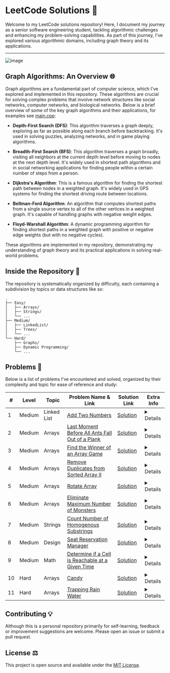 # LeetCode Solutions 🚀

Welcome to my LeetCode solutions repository! Here, I document my journey as a senior software engineering student, tackling algorithmic challenges and enhancing my problem-solving capabilities. As part of this journey, I've explored various algorithmic domains, including graph theory and its applications.

---

![image](https://github.com/Dor-sketch/LeetCode-Solutions/assets/138825033/3215ba9c-d85f-4083-9763-c0e87b479f54)

## Graph Algorithms: An Overview 🌐

Graph algorithms are a fundamental part of computer science, which I've explored and implemented in this repository. These algorithms are crucial for solving complex problems that involve network structures like social networks, computer networks, and biological networks. Below is a brief overview of some of the key graph algorithms and their applications, for examples see [main.cpp](Algorithms/main.cpp):

- **Depth-First Search (DFS)**: This algorithm traverses a graph deeply, exploring as far as possible along each branch before backtracking. It's used in solving puzzles, analyzing networks, and in game playing algorithms.

- **Breadth-First Search (BFS)**: This algorithm traverses a graph broadly, visiting all neighbors at the current depth level before moving to nodes at the next depth level. It's widely used in shortest path algorithms and in social networking applications for finding people within a certain number of steps from a person.

- **Dijkstra's Algorithm**: This is a famous algorithm for finding the shortest path between nodes in a weighted graph. It's widely used in GPS systems for finding the shortest driving route between locations.

- **Bellman-Ford Algorithm**: An algorithm that computes shortest paths from a single source vertex to all of the other vertices in a weighted graph. It's capable of handling graphs with negative weight edges.

- **Floyd-Warshall Algorithm**: A dynamic programming algorithm for finding shortest paths in a weighted graph with positive or negative edge weights (but with no negative cycles).

These algorithms are implemented in my repository, demonstrating my understanding of graph theory and its practical applications in solving real-world problems.

## Inside the Repository 📂

The repository is systematically organized by difficulty, each containing a subdivision by topics or data structures like so:

```plaintext
.
├── Easy/
│   ├── Arrays/
│   ├── Strings/
│   └── ...
├── Medium/
│   ├── LinkedList/
│   ├── Trees/
│   └── ...
└── Hard/
    ├── Graphs/
    ├── Dynamic Programming/
    └── ...
```

## Problems 🧩

Below is a list of problems I've encountered and solved, organized by their complexity and topic for ease of reference and study:

| # | Level | Topic | Problem Name & Link | Solution Link | Extra Info |
|---|-------|-------|---------------------|---------------|------------|
| 1 | Medium | Linked List | [Add Two Numbers](https://leetcode.com/problems/add-two-numbers/) | [Solution](Medium/LinkedList/add-two-numbers_002.cpp) | <details><summary>Details</summary>Time Complexity: `O(max(m, n))` where `m` and `n` represent the lengths of the two non-empty linked lists.<br>Space Complexity: `O(max(m, n))` accounting for the new list.</details> |
| 2 | Medium | Arrays | [Last Moment Before All Ants Fall Out of a Plank](https://leetcode.com/problems/last-moment-before-all-ants-fall-out-of-a-plank/) | [Solution](Medium/Arrays/last-moment-before-all-ants-fall-out-of-a-plank_1503.cpp) | <details><summary>Details</summary>Time Complexity: `O(n)` - direct traversal.<br>Space Complexity: `O(1)` - no additional space utilized beyond variables.</details> |
| 3 | Medium | Arrays | [Find the Winner of an Array Game](https://leetcode.com/problems/find-the-winner-of-an-array-game/) | [Solution](Medium/Arrays/find-the-winner-of-an-array-game_1535.cpp) | <details><summary>Details</summary>Time Complexity: `O(n)` - a single traversal.<br>Space Complexity: `O(1)` - in-place with minimal variable usage.</details> |
| 4 | Medium | Arrays | [Remove Duplicates from Sorted Array II](https://leetcode.com/problems/remove-duplicates-from-sorted-array-ii/) | [Solution](Medium/Arrays/remove-duplicates-from-sorted-array-ii.cpp) | <details><summary>Details</summary>Time Complexity: Solution 1: `O(n log n)` - set operations are logarithmic. Solution 2: `O(n log n)` - due to binary search.<br>Space Complexity: Solution 1: `O(n)` - set holds unique elements. Solution 2: `O(1)` - constant space.</details> |
| 5 | Medium | Arrays | [Rotate Array](https://leetcode.com/problems/rotate-array/) | [Solution](Medium/Arrays/rotate-array.cpp) | <details><summary>Details</summary>Time Complexity: `O(n)` - leveraging the mod operation for rotation.<br>Space Complexity: `O(1)` - in-place using C++ algorithms.</details> |
| 6 | Medium | Arrays | [Eliminate Maximum Number of Monsters](https://leetcode.com/problems/eliminate-maximum-number-of-monsters/) | [Solution](Medium/Arrays/eliminate-maximum-number-of-monsters_1921.cpp) | <details><summary>Details</summary>Time Complexity: `O(n log n)` - sorting time.<br>Space Complexity: `O(1)` - in-place with transform operations.</details> |
| 7 | Medium | Strings | [Count Number of Homogenous Substrings](https://leetcode.com/problems/count-number-of-homogenous-substrings/) | [Solution](Medium/Strings/count-number-of-homogenous-substrings_1759.cpp) | <details><summary>Details</summary>Time Complexity: `O(n)` - Goes through each character of the string only once.<br>Space Complexity: `O(1)` - Fixed amount of space for variables and iterators.</details> |
| 8 | Medium | Design | [Seat Reservation Manager](https://leetcode.com/problems/seat-reservation-manager/) | [Solution](Medium/Design/seat-reservation-manager_1845.cpp) | <details><summary>Details</summary>Time Complexity: `O(n log n)` for setup, `O(log n)` for operations - due to priority queue management.<br>Space Complexity: `O(n)` - storage for seat management.</details> |
| 9 | Medium | Math | [Determine if a Cell is Reachable at a Given Time](https://leetcode.com/problems/determine-if-a-cell-is-reachable-with-exactly-k-jumps/) | [Solution](Medium/Math/determine-if-a-cell-is-reachable-with-exactly-k-jumps_1293.cpp) | <details><summary>Details</summary>Time Complexity: `O(1)` - Computation of Chebyshev distance and reachability check.<br>Space Complexity: `O(1)` - Constant space used for the calculation.</details> |
| 10 | Hard | Arrays | [Candy](https://leetcode.com/problems/candy/) | [Solution](Hard/Arrays/candy.cpp) | <details><summary>Details</summary>Time Complexity: `O(n)` - linear passes to distribute candies.<br>Space Complexity: `O(n)` - auxiliary space for left-to-right and right-to-left scans.</details> |
| 11 | Hard | Arrays | [Trapping Rain Water](https://leetcode.com/problems/trapping-rain-water/) | [Solution](Hard/Arrays/trapping-rain-water.cpp) | <details><summary>Details</summary>Time Complexity: `O(n)` - using the two-pointer technique.<br>Space Complexity: `O(1)` - constant space with pointers.</details> |

## Contributing 💡

Although this is a personal repository primarily for self-learning, feedback or improvement suggestions are welcome. Please open an issue or submit a pull request.

## License ⚖️

This project is open source and available under the [MIT License](LICENSE).
